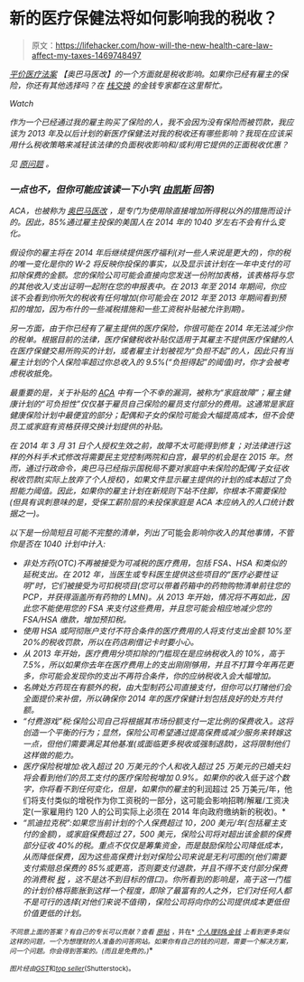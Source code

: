 # 新的医疗保健法将如何影响我的税收？

> 原文：<https://lifehacker.com/how-will-the-new-health-care-law-affect-my-taxes-1469748497>

*[*平价医疗法案*](http://en.wikipedia.org/wiki/Patient_Protection_and_Affordable_Care_Act) *【奥巴马医改】的一个方面就是税收影响。如果你已经有雇主的保险，你还有其他选择吗？在* [*栈交换*](http://money.stackexchange.com/?utm_source=lifehacker&utm_medium=syndication&utm_campaign=crowdhacker&utm_content=money-94) *的金钱专家都在这里帮忙。**

*Watch*

*作为一个已经通过我的雇主购买了保险的人，我不会因为没有保险而被罚款，我应该为 2013 年及以后计划的新医疗保健法对我的税收还有哪些影响？我现在应该采用什么税收策略来减轻该法律的负面税收影响和/或利用它提供的正面税收优惠？*

**见* [*原问题*](http://money.stackexchange.com/q/24763/149?utm_source=lifehacker&utm_medium=syndication&utm_campaign=crowdhacker&utm_content=money-94) *。**

### *一点也不，但你可能应该读一下小字( [由凯斯](http://diy.stackexchange.com/a/29930/157?utm_source=lifehacker&utm_medium=syndication&utm_campaign=crowdhacker&utm_content=money-94) 回答)*

*ACA，也被称为 [奥巴马医改](https://lifehacker.com/how-will-the-new-health-care-law-affect-me-5922382) ，是专门为使用除直接增加所得税以外的措施而设计的。因此，85%通过雇主投保的美国人在 2014 年的 1040 岁左右不会有什么变化。*

*假设你的雇主将在 2014 年后继续提供医疗福利(对一些人来说是更大的)，你的税的唯一变化是你的 W-2 将反映你投保的事实，以及显示该计划在一年中支付的可扣除保费的金额。您的保险公司可能会直接向您发送一份附加表格，该表格将与您的其他收入/支出证明一起附在您的申报表中。在 2013 年至 2014 年期间，你应该不会看到你所欠的税收有任何增加(你可能会在 2012 年至 2013 年期间看到预扣的增加，因为布什的一些减税措施和一些工资税补贴被允许到期)。*

*另一方面，由于你已经有了雇主提供的医疗保险，你很可能在 2014 年无法减少你的税单。根据目前的法律，医疗保健税收补贴仅适用于其雇主不提供医疗保健的人在医疗保健交易所购买的计划，或者雇主计划被视为“负担不起”的人，因此只有当雇主计划的个人保险率超过你总收入的 9.5%(“负担得起”的阈值)时，你才会被考虑税收抵免。*

*最重要的是，关于补贴的 [ACA](https://lifehacker.com/use-this-calculator-to-see-how-much-the-new-health-care-1427423902) 中有一个不幸的漏洞，被称为“家庭故障”；雇主健康计划的“可负担性”仅仅基于雇员自己保险的雇员支付部分的费用。这通常是家庭健康保险计划中最便宜的部分；配偶和子女的保险可能会大幅提高成本，但不会使员工或家庭有资格获得交换计划提供的补贴。*

*在 2014 年 3 月 31 日个人授权生效之前，故障不太可能得到修复；对法律进行这样的外科手术式修改将需要民主党控制两院和白宫，最早的机会是在 2015 年。然而，通过行政命令，奥巴马已经指示国税局不要对家庭中未保险的配偶/子女征收税收罚款(实际上放弃了个人授权)，如果文件显示雇主提供的计划的成本超过了负担能力阈值。因此，如果你的雇主计划在新规则下站不住脚，你根本不需要保险(但具有讽刺意味的是，受保工薪阶层的未投保家庭是 ACA 本应纳入的人口统计数据之一)。*

*以下是一份简短且可能不完整的清单，列出了*可能会*影响你收入的其他事情，不管你是否在 1040 计划中计入:*

*   *非处方药(OTC)不再被接受为可减税的医疗费用，包括 FSA、HSA 和类似的延税支出。在 2012 年，当医生或专科医生提供这些项目的“医疗必要性证明”时，它们被接受为可扣税项目(您可以带着药箱中的药物购物清单前往您的 PCP，并获得涵盖所有药物的 LMN)。从 2013 年开始，情况将不再如此，因此您不能使用您的 FSA 来支付这些费用，并且您可能会相应地减少您的 FSA/HSA 缴款，增加预扣税。*
*   *使用 HSA 或阿彻账户支付不符合条件的医疗费用的人将支付支出金额 10%至 20%的税收罚款，所以在药店刷借记卡时要小心。*
*   *从 2013 年开始，医疗费用分项扣除的门槛现在是应纳税收入的 10%，高于 7.5%，所以如果你去年在医疗费用上的支出刚刚够用，并且不打算今年再花更多，你可能会发现你的支出不再符合条件，你的应纳税收入会大幅增加。*
*   *名牌处方药现在有额外的税，由大型制药公司直接支付，但你可以打赌他们会全面提价来补偿，所以确保你 2014 年的医疗保健计划包括良好的处方共付额。*
*   *“付费游戏”税:保险公司自己将根据其市场份额支付一定比例的保费收入。这将创造一个平衡的行为；显然，保险公司希望通过提高保费或减少服务来转嫁这一点，但他们需要满足其他基准(或面临更多税收或强制退款)，这将限制他们这样做的能力。*
*   *医疗保险税增加:收入超过 20 万美元的个人和收入超过 25 万美元的已婚夫妇将会看到他们的员工支付的医疗保险税增加 0.9%。如果你的收入低于这个数字，你将看不到任何变化，但是，如果你的雇主*的利润超过 25 万美元/年，他们将支付类似的增税作为你工资税的一部分，这可能会影响招聘/解雇/工资决定(一家雇用约 120 人的公司实际上必须在 2014 年向政府缴纳新的税收)。*
*   *“凯迪拉克税”:如果您当前计划的个人保费超过 10，200 美元/年(包括雇主支付的金额)，或家庭保费超过 27，500 美元，保险公司将对超出该金额的保费部分征收 40%的税。重点不仅仅是筹集资金，而是鼓励保险公司降低成本，从而降低保费，因为这些高保费计划对保险公司来说是无利可图的(他们需要支付索赔总保费的 85%或更高，否则要支付退款，并且不得不支付部分保费的消费税 [税](http://lifehacker.com/five-best-tax-preparation-tools-30923443) ，这不是达不到目标的借口)。你所看到的影响是，高于这一门槛的计划价格将膨胀到这样一个程度，即除了最富有的人之外，它们对任何人都不是可行的选择(对他们来说不值得)，保险公司将向你的公司提供成本更低但价值更低的计划。*

*<small>*不同意上面的答案？有自己的专长可以贡献？查看*</small> [<small>*原帖*</small>](http://money.stackexchange.com/q/24763/149?utm_source=lifehacker&utm_medium=syndication&utm_campaign=crowdhacker&utm_content=money-94) <small>*，并在*</small> [<small>*个人理财&金钱*</small>](http://money.stackexchange.com/?utm_source=lifehacker&utm_medium=syndication&utm_campaign=crowdhacker&utm_content=money-94) <small>*上看到更多类似这样的问题，一个为想理财的人准备的问答网站。如果你有自己的钱的问题，需要一个解决方案，问一个问题。你会得到答案的。(而且是免费的。)*</small>*

*<small>*图片经由*</small>[<small>*GST*</small>](http://www.shutterstock.com/pic.mhtml?id=149328494&src=id)*<small>和</small>*[<small>*top seller*</small>](http://www.shutterstock.com/pic-122121271/stock-photo-tax-form.html?src=uY_156s_FnWV7PvyG1SWYQ-1-10)<small>*(Shutterstock)。*</small>*
